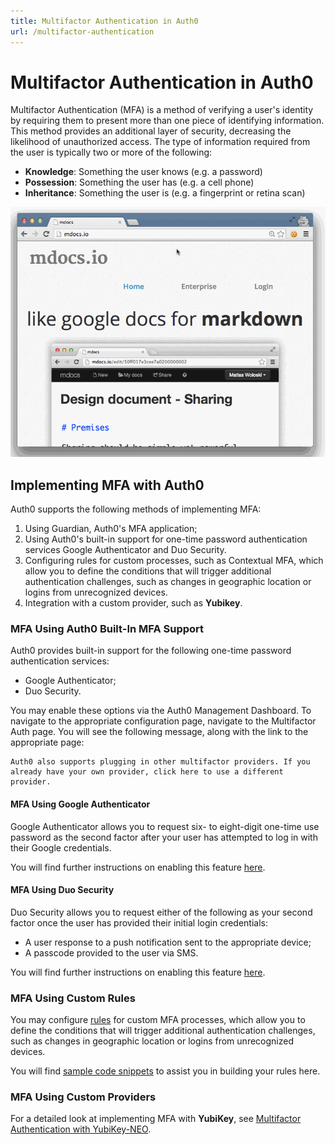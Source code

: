```yaml
---
title: Multifactor Authentication in Auth0
url: /multifactor-authentication
---
```


# Multifactor Authentication in Auth0

Multifactor Authentication (MFA) is a method of verifying a user's identity by requiring them to present more than one piece of identifying information. This method provides an additional layer of security, decreasing the likelihood of unauthorized access. The type of information required from the user is typically two or more of the following:

* **Knowledge**: Something the user knows (e.g. a password)
* **Possession**: Something the user has (e.g. a cell phone)
* **Inheritance**: Something the user is (e.g. a fingerprint or retina scan)

![](/media/articles/mfa/duo.gif)

## Implementing MFA with Auth0

Auth0 supports the following methods of implementing MFA:

1. Using Guardian, Auth0's MFA application;
2. Using Auth0's built-in support for one-time password authentication services Google Authenticator and Duo Security.
3. Configuring rules for custom processes, such as Contextual MFA, which allow you to define the conditions that will trigger additional authentication challenges, such as changes in geographic location or logins from unrecognized devices.
4. Integration with a custom provider, such as **Yubikey**.

### MFA Using Auth0 Built-In MFA Support

Auth0 provides built-in support for the following one-time password authentication services:

* Google Authenticator;
* Duo Security.

You may enable these options via the Auth0 Management Dashboard. To navigate to the appropriate configuration page, navigate to the Multifactor Auth page. You will see the following message, along with the link to the appropriate page:

```text
Auth0 also supports plugging in other multifactor providers. If you already have your own provider, click here to use a different provider.
```

#### MFA Using Google Authenticator

Google Authenticator allows you to request six- to eight-digit one-time use password as the second factor after your user has attempted to log in with their Google credentials.

You will find further instructions on enabling this feature [here](google-auth/index).

#### MFA Using Duo Security

Duo Security allows you to request either of the following as your second factor once the user has provided their initial login credentials:

* A user response to a push notification sent to the appropriate device;
* A passcode provided to the user via SMS.

You will find further instructions on enabling this feature [here](duo-security/index).

### MFA Using Custom Rules

You may configure [rules](/rules) for custom MFA processes, which allow you to define the conditions that will trigger additional authentication challenges, such as changes in geographic location or logins from unrecognized devices.

You will find [sample code snippets](/custom/index) to assist you in building your rules here.

### MFA Using Custom Providers

For a detailed look at implementing MFA with **YubiKey**, see [Multifactor Authentication with YubiKey-NEO](/multifactor-authentication/yubikey).
